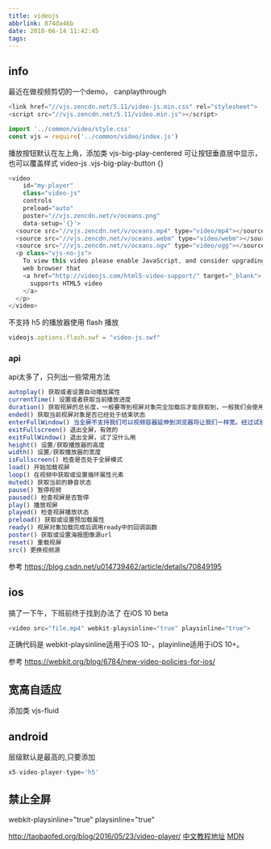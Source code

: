 ```yaml
---
title: videojs
abbrlink: 874da46b
date: 2018-06-14 11:42:45
tags:
---
```


## info

最近在做视频剪切的一个demo，
canplaythrough

```js
<link href="//vjs.zencdn.net/5.11/video-js.min.css" rel="stylesheet">
<script src="//vjs.zencdn.net/5.11/video.min.js"></script>

import '../common/video/style.css'
const vjs = require('../common/video/index.js')
```

播放按钮默认在左上角，添加类 vjs-big-play-centered 可让按钮垂直居中显示，也可以覆盖样式 video-js .vjs-big-play-button {}

```js
<video
    id="my-player"
    class="video-js"
    controls
    preload="auto"
    poster="//vjs.zencdn.net/v/oceans.png"
    data-setup='{}'>
  <source src="//vjs.zencdn.net/v/oceans.mp4" type="video/mp4"></source>
  <source src="//vjs.zencdn.net/v/oceans.webm" type="video/webm"></source>
  <source src="//vjs.zencdn.net/v/oceans.ogv" type="video/ogg"></source>
  <p class="vjs-no-js">
    To view this video please enable JavaScript, and consider upgrading to a
    web browser that
    <a href="http://videojs.com/html5-video-support/" target="_blank">
      supports HTML5 video
    </a>
  </p>
</video>
```

不支持 h5 的播放器使用 flash 播放
```js
videojs.options.flash.swf = "video-js.swf"
```

### api
api太多了，只列出一些常用方法

```js
autoplay() 获取或者设置自动播放属性
currentTime() 设置或者获取当前播放进度
duration() 获取视屏的总长度，一般要等到视屏对象完全加载后才能获取到，一般我们会使用定时轮询的方式来获取总时长
ended() 获取当前视屏对象是否已经处于结束状态
enterFullWindow() 当全屏不支持我们可以视频容器延伸到浏览器将让我们一样宽。经过试验改api完全无法使视屏进入全屏。分析源码后发现真正进入全屏的api应该是requestFullscreen()，但可惜该api只能又手势触发函数执行，连模拟点击都没法触发他。
exitFullscreen() 退出全屏，有效的
exitFullWindow() 退出全屏，试了没什么用
height() 设置/获取播放器的高度
width() 设置/获取播放器的宽度
isFullscreen() 检查是否处于全屏模式
load() 开始加载视屏
loop() 在视频中获取或设置循环属性元素
muted() 获取当前的静音状态
pause() 暂停视频
paused() 检查视屏是否暂停
play() 播放视屏
played() 检查视屏播放状态
preload() 获取或设置预加载属性
ready() 视屏对象加载完成后调用ready中的回调函数
poster() 获取或设置海报图像源url
reset() 重载视屏
src() 更换视频源
```

参考
https://blog.csdn.net/u014739462/article/details/70849195

## ios
搞了一下午，下班前终于找到办法了
在iOS 10 beta
```js
<video src="file.mp4" webkit-playsinline="true" playsinline="true">
```
正确代码是  webkit-playsinline适用于iOS 10-，playinline适用于iOS 10+。

参考
https://webkit.org/blog/6784/new-video-policies-for-ios/

## 宽高自适应
添加类 vjs-fluid

## android
层级默认是最高的,只要添加
```js
x5-video-player-type='h5'
```

## 禁止全屏
webkit-playsinline="true" playsinline="true"

http://taobaofed.org/blog/2016/05/23/video-player/
<a href="https://github.com/Avolons/videojs-tutorial-CN">中文教程地址</a>
<a href="https://developer.mozilla.org/zh-CN/docs/Web/Guide/Events/Media_events">MDN</a>
